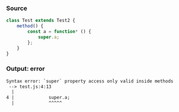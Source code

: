 ### Source
```js
class Test extends Test2 {
    method() {
        const a = function* () {
            super.a;
        };
    }
}
```

### Output: error
```txt
Syntax error: `super` property access only valid inside methods
 --> test.js:4:13
  |
4 |             super.a;
  |             ^^^^^ 
```
